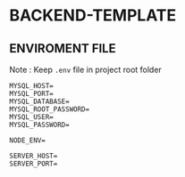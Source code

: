# BACKEND-TEMPLATE

## ENVIROMENT FILE
Note : Keep `.env` file in project root folder
```
MYSQL_HOST=
MYSQL_PORT=
MYSQL_DATABASE=
MYSQL_ROOT_PASSWORD=
MYSQL_USER=
MYSQL_PASSWORD=

NODE_ENV=

SERVER_HOST=
SERVER_PORT=

```